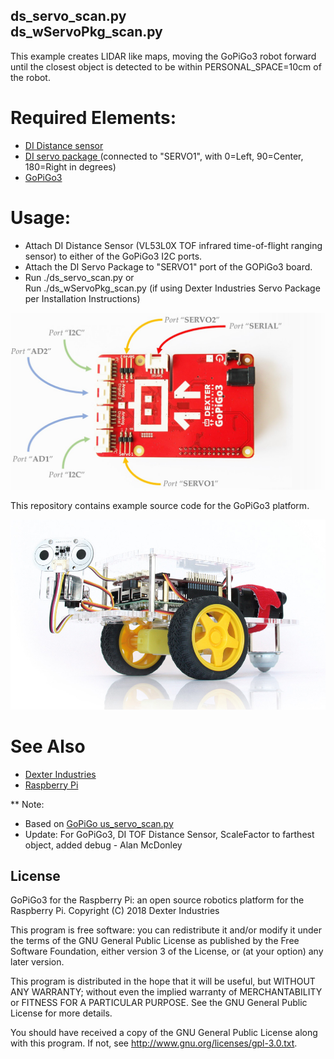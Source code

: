 ## ds_servo_scan.py </br>  ds_wServoPkg_scan.py 

This example creates LIDAR like maps, moving the GoPiGo3 robot forward until the closest
object is detected to be within PERSONAL_SPACE=10cm of the robot.

# Required Elements:

- [ DI Distance sensor ](https://www.dexterindustries.com/shop/distance-sensor/)
- [ DI servo package ](https://www.dexterindustries.com/shop/servo-package/) 
  (connected to "SERVO1", with 0=Left, 90=Center, 180=Right in degrees)
- [ GoPiGo3 ](https://www.dexterindustries.com/gopigo3/)

# Usage:
- Attach DI Distance Sensor (VL53L0X TOF infrared time-of-flight ranging sensor) to either of the GoPiGo3 I2C ports.
- Attach the DI Servo Package to "SERVO1" port of the GOPiGo3 board.
- Run ./ds_servo_scan.py  or </br>
  Run ./ds_wServoPkg_scan.py (if using Dexter Industries Servo Package per Installation Instructions)

![ GoPiGo3 Board ](https://github.com/DexterInd/GoPiGo3/blob/master/docs/source/images/gpg3_ports.jpg)

This repository contains example source code for the GoPiGo3 platform.

![ GoPiGo3 ](https://github.com/DexterInd/GoPiGo3/blob/master/docs/source/images/gopigo3.jpg)

# See Also

- [Dexter Industries](http://www.dexterindustries.com/GoPiGo)
- [Raspberry Pi](http://www.raspberrypi.org/)

** Note: 
- Based on [ GoPiGo us_servo_scan.py ](https://github.com/DexterInd/GoPiGo/blob/master/Software/Python/Examples/Ultrasonic_Servo/us_servo_scan.py)
- Update: For GoPiGo3, DI TOF Distance Sensor, ScaleFactor to farthest object, added debug - Alan McDonley

## License
GoPiGo3 for the Raspberry Pi: an open source robotics platform for the Raspberry Pi.
Copyright (C) 2018  Dexter Industries

This program is free software: you can redistribute it and/or modify
it under the terms of the GNU General Public License as published by
the Free Software Foundation, either version 3 of the License, or
(at your option) any later version.

This program is distributed in the hope that it will be useful,
but WITHOUT ANY WARRANTY; without even the implied warranty of
MERCHANTABILITY or FITNESS FOR A PARTICULAR PURPOSE.  See the
GNU General Public License for more details.

You should have received a copy of the GNU General Public License
along with this program.  If not, see <http://www.gnu.org/licenses/gpl-3.0.txt>.
